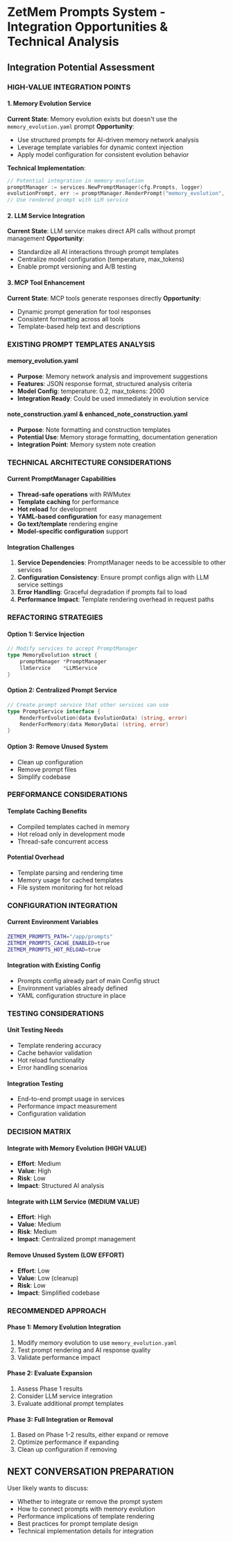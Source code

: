 # ZetMem Prompts System - Integration Opportunities & Technical Analysis

## Integration Potential Assessment

### **HIGH-VALUE INTEGRATION POINTS**

#### **1. Memory Evolution Service**
**Current State**: Memory evolution exists but doesn't use the `memory_evolution.yaml` prompt
**Opportunity**: 
- Use structured prompts for AI-driven memory network analysis
- Leverage template variables for dynamic context injection
- Apply model configuration for consistent evolution behavior

**Technical Implementation**:
```go
// Potential integration in memory evolution
promptManager := services.NewPromptManager(cfg.Prompts, logger)
evolutionPrompt, err := promptManager.RenderPrompt("memory_evolution", promptData)
// Use rendered prompt with LLM service
```

#### **2. LLM Service Integration**
**Current State**: LLM service makes direct API calls without prompt management
**Opportunity**:
- Standardize all AI interactions through prompt templates
- Centralize model configuration (temperature, max_tokens)
- Enable prompt versioning and A/B testing

#### **3. MCP Tool Enhancement**
**Current State**: MCP tools generate responses directly
**Opportunity**:
- Dynamic prompt generation for tool responses
- Consistent formatting across all tools
- Template-based help text and descriptions

### **EXISTING PROMPT TEMPLATES ANALYSIS**

#### **memory_evolution.yaml**
- **Purpose**: Memory network analysis and improvement suggestions
- **Features**: JSON response format, structured analysis criteria
- **Model Config**: temperature: 0.2, max_tokens: 2000
- **Integration Ready**: Could be used immediately in evolution service

#### **note_construction.yaml & enhanced_note_construction.yaml**
- **Purpose**: Note formatting and construction templates
- **Potential Use**: Memory storage formatting, documentation generation
- **Integration Point**: Memory system note creation

### **TECHNICAL ARCHITECTURE CONSIDERATIONS**

#### **Current PromptManager Capabilities**
- **Thread-safe operations** with RWMutex
- **Template caching** for performance
- **Hot reload** for development
- **YAML-based configuration** for easy management
- **Go text/template** rendering engine
- **Model-specific configuration** support

#### **Integration Challenges**
1. **Service Dependencies**: PromptManager needs to be accessible to other services
2. **Configuration Consistency**: Ensure prompt configs align with LLM service settings
3. **Error Handling**: Graceful degradation if prompts fail to load
4. **Performance Impact**: Template rendering overhead in request paths

### **REFACTORING STRATEGIES**

#### **Option 1: Service Injection**
```go
// Modify services to accept PromptManager
type MemoryEvolution struct {
    promptManager *PromptManager
    llmService    *LLMService
}
```

#### **Option 2: Centralized Prompt Service**
```go
// Create prompt service that other services can use
type PromptService interface {
    RenderForEvolution(data EvolutionData) (string, error)
    RenderForMemory(data MemoryData) (string, error)
}
```

#### **Option 3: Remove Unused System**
- Clean up configuration
- Remove prompt files
- Simplify codebase

### **PERFORMANCE CONSIDERATIONS**

#### **Template Caching Benefits**
- Compiled templates cached in memory
- Hot reload only in development mode
- Thread-safe concurrent access

#### **Potential Overhead**
- Template parsing and rendering time
- Memory usage for cached templates
- File system monitoring for hot reload

### **CONFIGURATION INTEGRATION**

#### **Current Environment Variables**
```bash
ZETMEM_PROMPTS_PATH="/app/prompts"
ZETMEM_PROMPTS_CACHE_ENABLED=true
ZETMEM_PROMPTS_HOT_RELOAD=true
```

#### **Integration with Existing Config**
- Prompts config already part of main Config struct
- Environment variables already defined
- YAML configuration structure in place

### **TESTING CONSIDERATIONS**

#### **Unit Testing Needs**
- Template rendering accuracy
- Cache behavior validation
- Hot reload functionality
- Error handling scenarios

#### **Integration Testing**
- End-to-end prompt usage in services
- Performance impact measurement
- Configuration validation

### **DECISION MATRIX**

#### **Integrate with Memory Evolution** (HIGH VALUE)
- **Effort**: Medium
- **Value**: High
- **Risk**: Low
- **Impact**: Structured AI analysis

#### **Integrate with LLM Service** (MEDIUM VALUE)
- **Effort**: High
- **Value**: Medium
- **Risk**: Medium
- **Impact**: Centralized prompt management

#### **Remove Unused System** (LOW EFFORT)
- **Effort**: Low
- **Value**: Low (cleanup)
- **Risk**: Low
- **Impact**: Simplified codebase

### **RECOMMENDED APPROACH**

#### **Phase 1: Memory Evolution Integration**
1. Modify memory evolution to use `memory_evolution.yaml`
2. Test prompt rendering and AI response quality
3. Validate performance impact

#### **Phase 2: Evaluate Expansion**
1. Assess Phase 1 results
2. Consider LLM service integration
3. Evaluate additional prompt templates

#### **Phase 3: Full Integration or Removal**
1. Based on Phase 1-2 results, either expand or remove
2. Optimize performance if expanding
3. Clean up configuration if removing

## **NEXT CONVERSATION PREPARATION**
User likely wants to discuss:
- Whether to integrate or remove the prompt system
- How to connect prompts with memory evolution
- Performance implications of template rendering
- Best practices for prompt template design
- Technical implementation details for integration